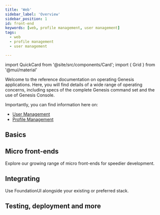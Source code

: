 ```yaml
---
title: 'Web'
sidebar_label: 'Overview'
sidebar_position: 1
id: front-end
keywords: [web, profile management, user management]
tags:
  - web
  - profile management
  - user management

---
```


import QuickCard from '@site/src/components/Card';
import { Grid } from '@mui/material'

Welcome to the reference documentation on operating Genesis applications. Here, you will find details of a wide range of operating concerns, including specs of the complete Genesis command set and the use of Genesis Console.

Importantly, you can find information here on:

- [User Management](../web/micro-front-ends/foundation-entity-management/#user-management)
- [Profile Management](../web/micro-front-ends/foundation-entity-management/#profile-management)

## Basics
<Grid container>
    <Grid item xs={12} md={6} sx={{padding: '1%'}}>
        <QuickCard heading="Basics" link="../web/basics/prerequisites/" text="We have a useful checklist of technologies you need to know about to become a front-end developer, along with links.">
        </QuickCard>
    </Grid>
    <Grid item xs={12} md={6} sx={{padding: '1%'}}>
        <QuickCard heading="Web Components" link="../web/web-components/overview/" text="Explore and examine in detail all the components you can use and extend to create vivid front ends for great usability.">
        </QuickCard>
    </Grid>
    <Grid item xs={12} md={6} sx={{padding: '1%'}}>
        <QuickCard heading="Design systems" link="../web/design-systems/introduction/" text="Use a design system to specify things like typography, colour and sizing. There is a great Preview page where you can actively change different settings and see the effect on screen - and change them immediately.">
        </QuickCard>
    </Grid>
</Grid>

## Micro front-ends
Explore our growing range of micro front-ends for speedier development.

<Grid container>
    <Grid item xs={12} md={6} sx={{padding: '1%'}}>
        <QuickCard heading="Front-end Reporting" link="../web/micro-front-ends/front-end-reporting/foundation-reporting" text="Enable your users to create report specifications, run them, or save them for later use.">
        </QuickCard>
    </Grid>
    <Grid item xs={12} md={6} sx={{padding: '1%'}}>
        <QuickCard heading="Foundation Header" link="../web/micro-front-ends/foundation-header" text="Provide a navigation bar and flyout menu, with routing and account logout capabilities">
        </QuickCard>
    </Grid>
</Grid>

## Integrating
Use FoundationUI alongside your existing or preferred stack.

<Grid container>
    <Grid item xs={12} md={12} sx={{padding: '1%'}}>
        <QuickCard heading="Integrating" link="../web/integrations/introduction/" text="Find details about how to integrate with Angular, React, Vue and Webpack.">
        </QuickCard>
    </Grid>
</Grid>

## Testing, deployment and more

<Grid container>
    <Grid item xs={12} md={6} sx={{padding: '1%'}}>
        <QuickCard heading="Testing" link="../web/testing/foundation-testing/" text="Find out about testing using UVU and Playwright. Check out or testing API.">
        </QuickCard>
    </Grid>
    <Grid item xs={12} md={6} sx={{padding: '1%'}}>
        <QuickCard heading="Deployment" link="../web/deploying/introduction/" text="Learn about the default web-server set-up, and manual and automated deployment options.">
        </QuickCard>
    </Grid>
    <Grid item xs={12} md={6} sx={{padding: '1%'}}>
        <QuickCard heading="Layout" link="../web/dynamic-layout/foundation-layout/" text="Registering elements, APIs and more">
        </QuickCard>
    </Grid>
</Grid>
